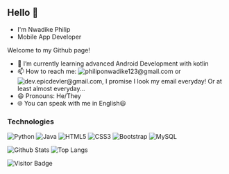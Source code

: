 ## Hello 👋
- I'm Nwadike Philip
- Mobile App Developer

Welcome to my Github page!
- 🌱 I’m currently learning advanced Android Development with kotlin
- 📫 How to reach me: ![philiponwadike123@gmail.com](https://img.shields.io/badge/-Gmail-white?style=flat-square&logo=Gmail) or ![dev.epicdevler@gmail.com](https://img.shields.io/badge/-Gmail-black?style=flat-square&logo=Gmail), I promise I look my email everyday! Or at least almost everyday...
- 😄 Pronouns: He/They
- 🌐 You can speak with me in English😃

### Technologies

<!-- ![C#](https://img.shields.io/badge/-C%23-black?style=flat-square&logo=c-sharp) -->
![Python](https://img.shields.io/badge/-Python-black?style=flat-square&logo=Python)
![Java](https://img.shields.io/badge/-java-E34A86?style=flat-square&logo=java)
![HTML5](https://img.shields.io/badge/-HTML5-E34F26?style=flat-square&logo=html5&logoColor=white)
![CSS3](https://img.shields.io/badge/-CSS3-1572B6?style=flat-square&logo=css3)
![Bootstrap](https://img.shields.io/badge/-Bootstrap-563D7C?style=flat-square&logo=google)
![MySQL](https://img.shields.io/badge/-MySQL-black?style=flat-square&logo=mysql)

![Github Stats](https://github-readme-stats.vercel.app/api?username=epicdevler&count_private=true&show_icons=true&icon_color=eb8034&include_all_commits=true)
![Top Langs](https://github-readme-stats.vercel.app/api/top-langs/?username=epicdevler&hide=TeX&layout=compact)

![Visitor Badge](https://visitor-badge.laobi.icu/badge?page_id=epicdevler.epicdevler)

